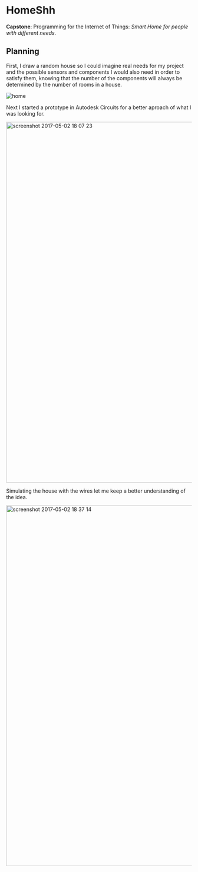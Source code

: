 # HomeShh

**Capstone**: Programming for the Internet of Things: *Smart Home for people with different needs.*

## Planning

First, I draw a random house so I could imagine real needs for my project and the possible sensors and components I would also need in order to satisfy them, knowing that the number of the components will always be determined by the number of rooms in a house.

![home](https://cloud.githubusercontent.com/assets/22894897/25628609/38a11de0-2f3d-11e7-939e-ce560fed895a.jpeg)

Next I started a prototype in Autodesk Circuits for a better aproach of what I was looking for.

<img width="978" alt="screenshot 2017-05-02 18 07 23" src="https://cloud.githubusercontent.com/assets/22894897/25639438/51684a36-2f62-11e7-8653-918b19b87679.png">

Simulating the house with the wires let me keep a better understanding of the idea.

<img width="978" alt="screenshot 2017-05-02 18 37 14" src="https://cloud.githubusercontent.com/assets/22894897/25640576/68aa9bbe-2f66-11e7-8365-9adc3d321123.png">
